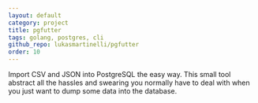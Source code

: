 ```yaml
---
layout: default
category: project
title: pgfutter
tags: golang, postgres, cli
github_repo: lukasmartinelli/pgfutter
order: 10
---
```


Import CSV and JSON into PostgreSQL the easy way. This small tool abstract all the hassles and swearing you normally have to deal with when you just want to dump some data into the database.
